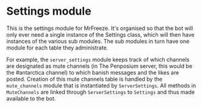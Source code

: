 # Settings module
This is the settings module for MrFreeze. It's organised so that the bot will only ever
need a single instance of the Settings class, which will then have instances of the
various sub modules. The sub modules in turn have one module for each table they administrate.

For example, the `server_settings` module keeps track of which channels are designated as
mute channels (in The Penposium server, this would be the #antarctica channel) to which banish
messages and the likes are posted. Creation of this mute channels table is handled by the
`mute_channels` module that is instantiated by `ServerSettings`. All methods in `MuteChannels`
are linked through `ServerSettings` to `Settings` and thus made available to the bot.
